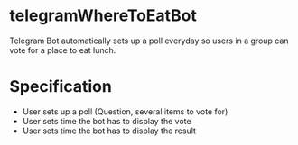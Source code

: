 # telegramWhereToEatBot
Telegram Bot automatically sets up a poll everyday so users in a group can vote for a place to eat lunch.

# Specification
- User sets up a poll (Question, several items to vote for)
- User sets time the bot has to display the vote
- User sets time the bot has to display the result

